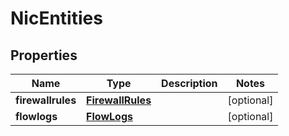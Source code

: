 

# NicEntities

## Properties

| Name | Type | Description | Notes |
| ------------ | ------------- | ------------- | ------------- |
| **firewallrules** | [**FirewallRules**](FirewallRules.md) |  |  [optional] |
| **flowlogs** | [**FlowLogs**](FlowLogs.md) |  |  [optional] |


